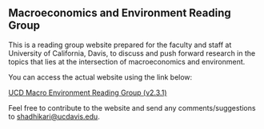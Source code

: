 
## Macroeconomics and Environment Reading Group

This is a reading group website prepared for the faculty and staff at University of California, Davis, to discuss and push forward research in the topics that lies at the intersection of macroeconomics and environment. 

You can access the actual website using the link below:

[UCD Macro Environment Reading Group (v2.3.1)](https://adhikars11.github.io/ucd-macro-env/#)

Feel free to contribute to the website and send any comments/suggestions to shadhikari@ucdavis.edu. 
